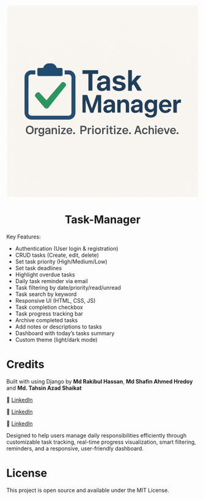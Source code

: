 <p align="center">
  <img src="Task-Manager.png" width="500" alt="Task-Manager">
</p>

# <h1 align="center">Task-Manager</h1> 

Key Features:  
- Authentication (User login & registration)
- CRUD tasks (Create, edit, delete)   
- Set task priority (High/Medium/Low)  
- Set task deadlines  
- Highlight overdue tasks  
- Daily task reminder via email  
- Task filtering by date/priority/read/unread
- Task search by keyword  
- Responsive UI (HTML, CSS, JS)  
- Task completion checkbox  
- Task progress tracking bar  
- Archive completed tasks  
- Add notes or descriptions to tasks  
- Dashboard with today’s tasks summary  
- Custom theme (light/dark mode)


# Credits

Built with using Django by **Md Rakibul Hassan**, **Md Shafin Ahmed Hredoy** and **Md. Tahsin Azad Shaikat**

🔗 [LinkedIn](https://www.linkedin.com/in/md-rakibul-hassan-507b00308)

🔗 [LinkedIn](https://www.linkedin.com/in/iamshafin121?utm_source=share&utm_campaign=share_via&utm_content=profile&utm_medium=android_app)

🔗 [LinkedIn](https://www.linkedin.com/in/mdtahsinazad020?utm_source=share&utm_campaign=share_via&utm_content=profile&utm_medium=android_app)

Designed to help users manage daily responsibilities efficiently through customizable task tracking, real-time progress visualization, smart filtering, reminders, and a responsive, user-friendly dashboard.

# License

This project is open source and available under the MIT License.
